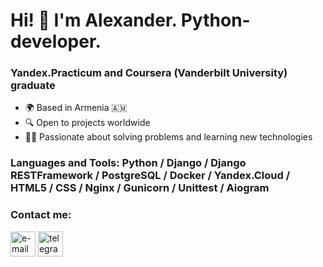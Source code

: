 # Hi! 👋 I'm Alexander. Python-developer.
### Yandex.Practicum and Coursera (Vanderbilt University) graduate
- 🌍 Based in Armenia 🇦🇲  
- 🔍 Open to projects worldwide  
- 👨‍💻 Passionate about solving problems and learning new technologies  
### Languages and Tools: Python / Django / Django RESTFramework / PostgreSQL / Docker / Yandex.Cloud / HTML5 / CSS / Nginx / Gunicorn / Unittest / Aiogram
### Contact me:
[<img src='https://upload.wikimedia.org/wikipedia/commons/4/4e/Gmail_Icon.png' alt='e-mail' height='40'>](mailto:galenfea@gmail.com)
[<img src='https://upload.wikimedia.org/wikipedia/commons/8/82/Telegram_logo.svg' alt='telegram' height='40'>](http://t.me/Galenfea)
